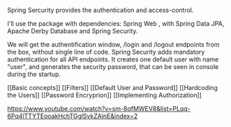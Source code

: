 Spring Sercurity provides the authentication and access-control.

I'll use the package with dependencies: Spring Web , with Spring Data JPA, Apache Derby Database and Spring Security.

We will get the authentification window, /login and /logout endpoints from the box, without single line of code. Spring Security adds mandatory authentication for all API endpoints. It creates one default user with name "user", and generates the security password, that can be seen in console during the startup.

[[Basic concepts]]
[[Filters]]
[[Default User and Password]]
[[Hardcoding the Users]]
[[Password Encryprion]]
[[Implementing Authorization]]


https://www.youtube.com/watch?v=sm-8qfMWEV8&list=PLqq-6Pq4lTTYTEooakHchTGglSvkZAjnE&index=2